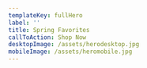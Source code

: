 ```yaml
---
templateKey: fullHero
label: ''
title: Spring Favorites
callToAction: Shop Now
desktopImage: /assets/herodesktop.jpg
mobileImage: /assets/heromobile.jpg
---
```

